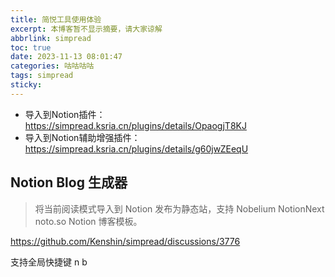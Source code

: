 ```yaml
---
title: 简悦工具使用体验
excerpt: 本博客暂不显示摘要，请大家谅解
abbrlink: simpread
toc: true
date: 2023-11-13 08:01:47
categories: 咕咕咕咕
tags: simpread
sticky:
---
```


- 导入到Notion插件：https://simpread.ksria.cn/plugins/details/OpaogjT8KJ
- 导入到Notion辅助增强插件：https://simpread.ksria.cn/plugins/details/g60jwZEeqU

## Notion Blog 生成器
> 将当前阅读模式导入到 Notion 发布为静态站，支持 Nobelium NotionNext noto.so Notion 博客模板。

https://github.com/Kenshin/simpread/discussions/3776

支持全局快捷键 n b